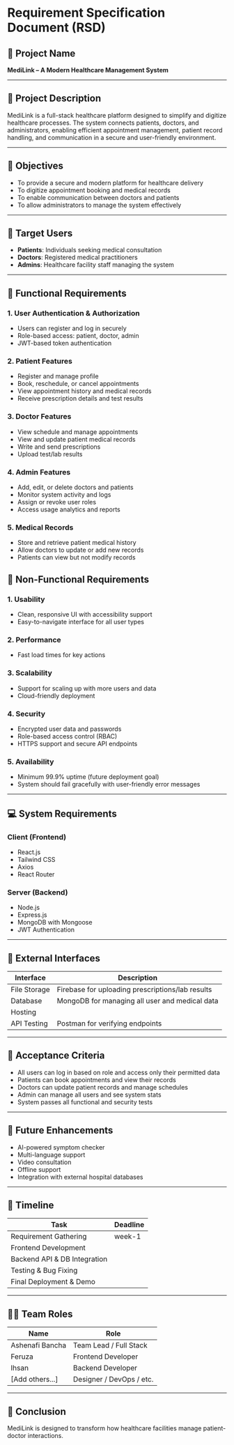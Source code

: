 # Requirement Specification Document (RSD)

## 📘 Project Name
**MediLink – A Modern Healthcare Management System**

---

## 🧠 Project Description

MediLink is a full-stack healthcare platform designed to simplify and digitize healthcare processes. The system connects patients, doctors, and administrators, enabling efficient appointment management, patient record handling, and communication in a secure and user-friendly environment.

---

## 🎯 Objectives

- To provide a secure and modern platform for healthcare delivery
- To digitize appointment booking and medical records
- To enable communication between doctors and patients
- To allow administrators to manage the system effectively

---

## 👥 Target Users

- **Patients**: Individuals seeking medical consultation
- **Doctors**: Registered medical practitioners
- **Admins**: Healthcare facility staff managing the system

---

## 🧩 Functional Requirements

### 1. User Authentication & Authorization
- Users can register and log in securely
- Role-based access: patient, doctor, admin
- JWT-based token authentication

### 2. Patient Features
- Register and manage profile
- Book, reschedule, or cancel appointments
- View appointment history and medical records
- Receive prescription details and test results

### 3. Doctor Features
- View schedule and manage appointments
- View and update patient medical records
- Write and send prescriptions
- Upload test/lab results


### 4. Admin Features
- Add, edit, or delete doctors and patients
- Monitor system activity and logs
- Assign or revoke user roles
- Access usage analytics and reports

### 5. Medical Records
- Store and retrieve patient medical history
- Allow doctors to update or add new records
- Patients can view but not modify records

## 📱 Non-Functional Requirements

### 1. Usability
- Clean, responsive UI with accessibility support
- Easy-to-navigate interface for all user types

### 2. Performance
- Fast load times for key actions

### 3. Scalability
- Support for scaling up with more users and data
- Cloud-friendly deployment

### 4. Security
- Encrypted user data and passwords
- Role-based access control (RBAC)
- HTTPS support and secure API endpoints

### 5. Availability
- Minimum 99.9% uptime (future deployment goal)
- System should fail gracefully with user-friendly error messages

---

## 💻 System Requirements

### Client (Frontend)
- React.js
- Tailwind CSS
- Axios
- React Router

### Server (Backend)
- Node.js
- Express.js
- MongoDB with Mongoose
- JWT Authentication

---

## 🔄 External Interfaces

| Interface | Description |
|----------|-------------|
| File Storage |Firebase for uploading prescriptions/lab results |
| Database | MongoDB for managing all user and medical data |
| Hosting |  |
| API Testing | Postman for verifying endpoints |

---

## 🧪 Acceptance Criteria

- All users can log in based on role and access only their permitted data
- Patients can book appointments and view their records
- Doctors can update patient records and manage schedules
- Admin can manage all users and see system stats
- System passes all functional and security tests

---

## 📝 Future Enhancements 

- AI-powered symptom checker
- Multi-language support
- Video consultation
- Offline support
- Integration with external hospital databases

---

## 📅 Timeline

| Task                         | Deadline          |
|------------------------------|------------------ |
| Requirement Gathering        | week-1            |
| Frontend Development         |                   |
| Backend API & DB Integration |                   |
| Testing & Bug Fixing         |                   |
| Final Deployment & Demo      |                   |

---

## 👨‍💻 Team Roles

| Name             | Role                       |
|------------------|----------------------------|
| Ashenafi Bancha  | Team Lead / Full Stack     |
| Feruza           | Frontend Developer         |
| Ihsan            | Backend Developer          |
| [Add others...]  | Designer / DevOps / etc.   |

---

## 📍 Conclusion

MediLink is designed to transform how healthcare facilities manage patient-doctor interactions. 
